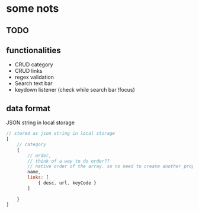 # some nots

## TODO


## functionalities

- CRUD category
- CRUD links
- regex validation
- Search text bar
- keydown listener (check while search bar !focus)

## data format

JSON string in local storage

```js
// stored as json string in local storage
[
    // category
    {
        // order,
        // think of a way to do order??
        // native order of the array. so no need to create another prop
        name,
        links: [
            { desc, url, keyCode }
        ]

    }
]
```
